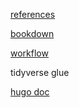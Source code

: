 [references](https://www.gohugo.org/theme/casper/)

[bookdown](https://rachaellappan.github.io/bookdown/)

[workflow](https://rstats.wtf/project-oriented-workflow.html)

tidyverse glue

[hugo doc](https://gohugo.io/getting-started/)
